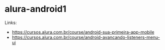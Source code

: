 # alura-android1
Links:
- https://cursos.alura.com.br/course/android-sua-primeira-app-mobile 
- https://cursos.alura.com.br/course/android-avancando-listeners-menu-ui
